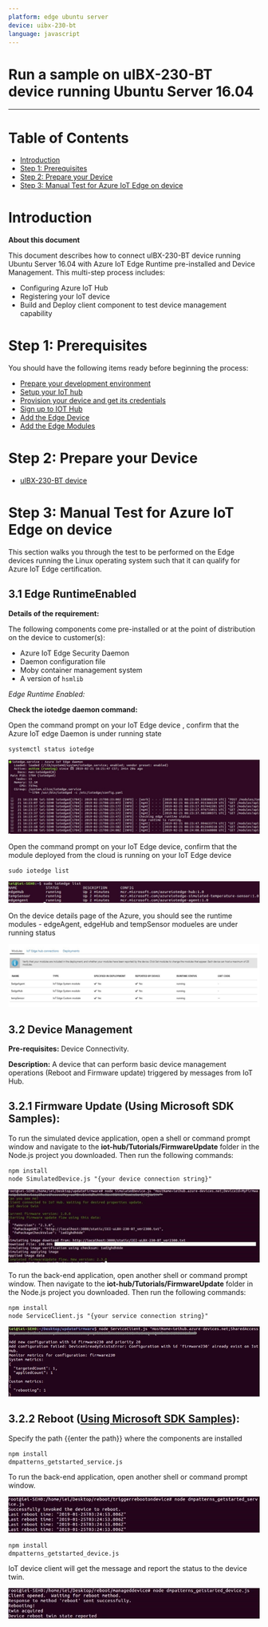 ```yaml
---
platform: edge ubuntu server
device: uibx-230-bt
language: javascript
---
```


Run a sample on uIBX-230-BT device running Ubuntu Server 16.04 
===
---

# Table of Contents

-   [Introduction](#Introduction)
-   [Step 1: Prerequisites](#Prerequisites)
-   [Step 2: Prepare your Device](#PrepareDevice)
-   [Step 3: Manual Test for Azure IoT Edge on device](#Manual)

<a name="Introduction"></a>
# Introduction

**About this document**

This document describes how to connect uIBX-230-BT device running Ubuntu Server 16.04 with Azure IoT Edge Runtime pre-installed and Device Management. This multi-step process includes:

-   Configuring Azure IoT Hub
-   Registering your IoT device
-   Build and Deploy client component to test device management capability 

<a name="Prerequisites"></a>
# Step 1: Prerequisites

You should have the following items ready before beginning the process:

-   [Prepare your development environment][setup-devbox-linux]
-   [Setup your IoT hub](https://account.windowsazure.com/signup?offer=ms-azr-0044p)
-   [Provision your device and get its credentials][lnk-manage-iot-hub]
-   [Sign up to IOT Hub](https://account.windowsazure.com/signup?offer=ms-azr-0044p)
-   [Add the Edge Device](https://docs.microsoft.com/en-us/azure/iot-edge/quickstart-linux)
-   [Add the Edge Modules](https://docs.microsoft.com/en-us/azure/iot-edge/quickstart-linux#deploy-a-module)

<a name="PrepareDevice"></a>
# Step 2: Prepare your Device

-   [uIBX-230-BT device](https://www.ieiworld.com/en/product/model.php?II=268)

<a name="Manual"></a>
# Step 3: Manual Test for Azure IoT Edge on device

This section walks you through the test to be performed on the Edge devices running the Linux operating system such that it can qualify for Azure IoT Edge certification.

<a name="Step-3-1-IoTEdgeRunTime"></a>
## 3.1 Edge RuntimeEnabled 

**Details of the requirement:**

The following components come pre-installed or at the point of distribution on the device to customer(s):

-   Azure IoT Edge Security Daemon
-   Daemon configuration file
-   Moby container management system
-   A version of `hsmlib` 

*Edge Runtime Enabled:*

**Check the iotedge daemon command:** 

Open the command prompt on your IoT Edge device , confirm that the Azure IoT edge Daemon is under running state

    systemctl status iotedge

 ![](./media/uibx-230-bt/1.jpg)

Open the command prompt on your IoT Edge device, confirm that the module deployed from the cloud is running on your IoT Edge device

    sudo iotedge list

 ![](./media/uibx-230-bt/2.jpg)

On the device details page of the Azure, you should see the runtime modules - edgeAgent, edgeHub and tempSensor modueles are under running status

 ![](./media/uibx-230-bt/3.jpg)

<a name="Step-3-2-DeviceManagement"></a>
## 3.2 Device Management

**Pre-requisites:** Device Connectivity.

**Description:** A device that can perform basic device management operations (Reboot and Firmware update) triggered by messages from IoT Hub.

## 3.2.1 Firmware Update (Using Microsoft SDK Samples):

To run the simulated device application, open a shell or command prompt window and navigate to the **iot-hub/Tutorials/FirmwareUpdate** folder in the Node.js project you downloaded. Then run the following commands:

    npm install
    node SimulatedDevice.js "{your device connection string}"

 ![](./media/uibx-230-bt/4.jpg)

To run the back-end application, open another shell or command prompt window. Then navigate to the **iot-hub/Tutorials/FirmwareUpdate** folder in the Node.js project you downloaded. Then run the following commands:

    npm install
    node ServiceClient.js "{your service connection string}"

 ![](./media/uibx-230-bt/5.jpg)

## 3.2.2 Reboot ([Using Microsoft SDK Samples](https://docs.microsoft.com/zh-tw/azure/iot-hub/iot-hub-node-node-device-management-get-started)):

Specify the path {{enter the path}} where the components are installed 

    npm install
    dmpatterns_getstarted_service.js  

To run the back-end application, open another shell or command prompt window.

 ![](./media/uibx-230-bt/6.jpg)

    npm install
    dmpatterns_getstarted_device.js                                 

IoT device client will get the message and report the status to the device twin. 
  
 ![](./media/uibx-230-bt/7.jpg)

  
[setup-devbox-linux]: https://github.com/Azure/azure-iot-sdk-c/blob/master/doc/devbox_setup.md
[lnk-setup-iot-hub]: ../setup_iothub.md
[lnk-manage-iot-hub]: ../manage_iot_hub.md